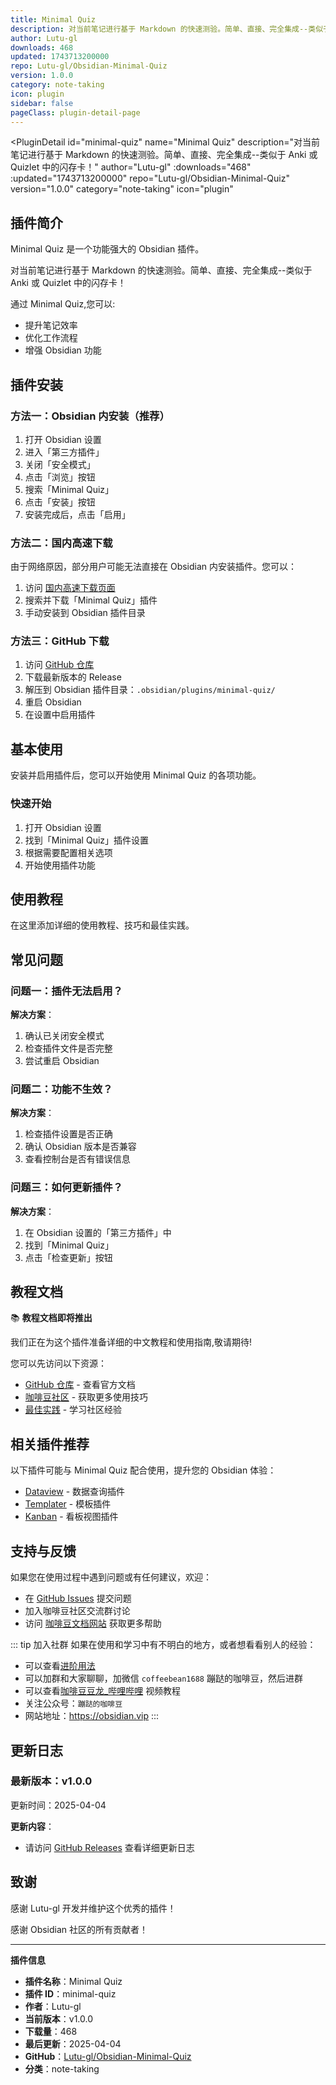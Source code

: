 ```yaml
---
title: Minimal Quiz
description: 对当前笔记进行基于 Markdown 的快速测验。简单、直接、完全集成--类似于 Anki 或 Quizlet 中的闪存卡！
author: Lutu-gl
downloads: 468
updated: 1743713200000
repo: Lutu-gl/Obsidian-Minimal-Quiz
version: 1.0.0
category: note-taking
icon: plugin
sidebar: false
pageClass: plugin-detail-page
---
```


<PluginDetail
  id="minimal-quiz"
  name="Minimal Quiz"
  description="对当前笔记进行基于 Markdown 的快速测验。简单、直接、完全集成--类似于 Anki 或 Quizlet 中的闪存卡！"
  author="Lutu-gl"
  :downloads="468"
  :updated="1743713200000"
  repo="Lutu-gl/Obsidian-Minimal-Quiz"
  version="1.0.0"
  category="note-taking"
  icon="plugin"
>

<!-- AUTO_GENERATED_START -->
## 插件简介

Minimal Quiz 是一个功能强大的 Obsidian 插件。

对当前笔记进行基于 Markdown 的快速测验。简单、直接、完全集成--类似于 Anki 或 Quizlet 中的闪存卡！

通过 Minimal Quiz,您可以:

- 提升笔记效率
- 优化工作流程
- 增强 Obsidian 功能

<!-- AUTO_GENERATED_END -->

<!-- AUTO_GENERATED_START -->
## 插件安装

### 方法一：Obsidian 内安装（推荐）

1. 打开 Obsidian 设置
2. 进入「第三方插件」
3. 关闭「安全模式」
4. 点击「浏览」按钮
5. 搜索「Minimal Quiz」
6. 点击「安装」按钮
7. 安装完成后，点击「启用」

### 方法二：国内高速下载

由于网络原因，部分用户可能无法直接在 Obsidian 内安装插件。您可以：

1. 访问 [国内高速下载页面](/zh/documentation/obsidian-plugins-download.html)
2. 搜索并下载「Minimal Quiz」插件
3. 手动安装到 Obsidian 插件目录

### 方法三：GitHub 下载

1. 访问 [GitHub 仓库](https://github.com/Lutu-gl/Obsidian-Minimal-Quiz)
2. 下载最新版本的 Release
3. 解压到 Obsidian 插件目录：`.obsidian/plugins/minimal-quiz/`
4. 重启 Obsidian
5. 在设置中启用插件

## 基本使用

安装并启用插件后，您可以开始使用 Minimal Quiz 的各项功能。

### 快速开始

1. 打开 Obsidian 设置
2. 找到「Minimal Quiz」插件设置
3. 根据需要配置相关选项
4. 开始使用插件功能

<!-- AUTO_GENERATED_END -->

<!-- CUSTOM_CONTENT_START:tutorial -->
## 使用教程

在这里添加详细的使用教程、技巧和最佳实践。

<!-- CUSTOM_CONTENT_END:tutorial -->

<!-- SHARED_CONTENT_START -->
## 常见问题

### 问题一：插件无法启用？

**解决方案**：
1. 确认已关闭安全模式
2. 检查插件文件是否完整
3. 尝试重启 Obsidian

### 问题二：功能不生效？

**解决方案**：
1. 检查插件设置是否正确
2. 确认 Obsidian 版本是否兼容
3. 查看控制台是否有错误信息

### 问题三：如何更新插件？

**解决方案**：
1. 在 Obsidian 设置的「第三方插件」中
2. 找到「Minimal Quiz」
3. 点击「检查更新」按钮

## 教程文档

📚 **教程文档即将推出**

我们正在为这个插件准备详细的中文教程和使用指南,敬请期待!

您可以先访问以下资源：
- [GitHub 仓库](https://github.com/Lutu-gl/Obsidian-Minimal-Quiz) - 查看官方文档
- [咖啡豆社区](/zh/bases/) - 获取更多使用技巧
- [最佳实践](/zh/best-practices/) - 学习社区经验

## 相关插件推荐

以下插件可能与 Minimal Quiz 配合使用，提升您的 Obsidian 体验：

- [Dataview](/zh/plugins/dataview.html) - 数据查询插件
- [Templater](/zh/plugins/templater-obsidian.html) - 模板插件
- [Kanban](/zh/plugins/obsidian-kanban.html) - 看板视图插件

## 支持与反馈

如果您在使用过程中遇到问题或有任何建议，欢迎：

- 在 [GitHub Issues](https://github.com/Lutu-gl/Obsidian-Minimal-Quiz/issues) 提交问题
- 加入咖啡豆社区交流群讨论
- 访问 [咖啡豆文档网站](https://obsidian.vip) 获取更多帮助

::: tip 加入社群
如果在使用和学习中有不明白的地方，或者想看看别人的经验：
- 可以查看[进阶用法](/zh/advanced)
- 可以加群和大家聊聊，加微信 `coffeebean1688` 蹦跶的咖啡豆，然后进群
- 可以查看[咖啡豆豆龙_哔哩哔哩](https://space.bilibili.com/618777356) 视频教程
- 关注公众号：`蹦跶的咖啡豆`
- 网站地址：https://obsidian.vip
:::
<!-- SHARED_CONTENT_END -->

<!-- AUTO_GENERATED_START -->
## 更新日志

### 最新版本：v1.0.0

更新时间：2025-04-04

**更新内容**：
- 请访问 [GitHub Releases](https://github.com/Lutu-gl/Obsidian-Minimal-Quiz/releases) 查看详细更新日志

## 致谢

感谢 Lutu-gl 开发并维护这个优秀的插件！

感谢 Obsidian 社区的所有贡献者！

---

**插件信息**
- **插件名称**：Minimal Quiz
- **插件 ID**：minimal-quiz
- **作者**：Lutu-gl
- **当前版本**：v1.0.0
- **下载量**：468
- **最后更新**：2025-04-04
- **GitHub**：[Lutu-gl/Obsidian-Minimal-Quiz](https://github.com/Lutu-gl/Obsidian-Minimal-Quiz)
- **分类**：note-taking
<!-- AUTO_GENERATED_END -->

</PluginDetail>


